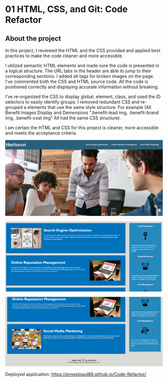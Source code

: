 # 01 HTML, CSS, and Git: Code Refactor

## About the project

In this project, I reviewed the HTML and the CSS provided and applied best practices to make the code cleaner and more accessible.

I utilized semantic HTML elements and made sure the code is presented in a logical structure. The URL tabs in the header are able to jump to their corresponding sections. I added alt tags for broken images on the page. I've commented both the CSS and HTML source code. All the code is positioned correctly and displaying accurate information without breaking.

I've re-organized the CSS to display global, element, class, and used the ID selectors to easily identify groups. I removed redundant CSS and re-grouped a elements that use the same style structure. For example (All Benefit Images Display and Demensions ".benefit-lead img, .benefit-brand img, .benefit-cost img" All had the same CSS structure).

I am certain the HTML and CSS for this project is cleaner, more accessible and meets the acceptance criteria. 

![Horiseon Full Page Part 1(Header)](https://github.com/Ernestpaul88/Code-Refactor/blob/main/assets/images/Horiseon%20Full%20Page%20Part%201(Header).png)

![Horiseon Full Page Part 2 (Body)](https://github.com/Ernestpaul88/Code-Refactor/blob/main/assets/images/Horiseon%20Full%20Page%20Part%202%20(Body).png)

![Horiseon Full Page Part 3(Footer)](https://github.com/Ernestpaul88/Code-Refactor/blob/main/assets/images/Horiseon%20Full%20Page%20Part%203(Footer).png)

Deployed application: https://ernestpaul88.github.io/Code-Refactor/